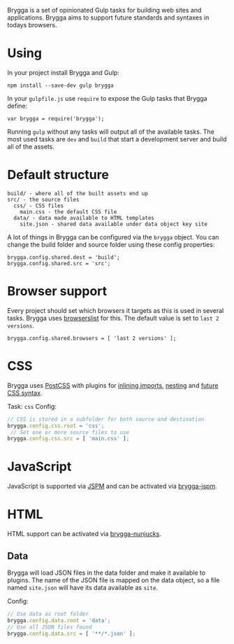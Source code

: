 Brygga is a set of opinionated Gulp tasks for building web sites and applications. Brygga aims to support future standards and syntaxes in todays browsers.

# Using

In your project install Brygga and Gulp:

```
npm install --save-dev gulp brygga
```

In your `gulpfile.js` use `require` to expose the Gulp tasks that Brygga define:

```
var brygga = require('brygga');
```

Running `gulp` without any tasks will output all of the available tasks. The most used tasks are `dev` and `build` that start a development server and build all of the assets.

# Default structure

```
build/ - where all of the built assets end up
src/ - the source files
  css/ - CSS files
    main.css - the default CSS file
  data/ - data made available to HTML templates
    site.json - shared data available under data object key site
```

A lot of things in Brygga can be configured via the `brygga` object. You can change the build folder and source folder using these config properties:

```
brygga.config.shared.dest = 'build';
brygga.config.shared.src = 'src';
```

# Browser support

Every project should set which browsers it targets as this is used in several tasks. Brygga uses [browserslist](https://github.com/ai/browserslist) for this. The default value is set to `last 2 versions`.

```
brygga.config.shared.browsers = [ 'last 2 versions' ];
```

# CSS

Brygga uses [PostCSS](https://github.com/postcss/postcss) with plugins for [inlining imports](https://github.com/postcss/postcss-import), [nesting](https://github.com/postcss/postcss-nested) and [future CSS syntax](https://github.com/cssnext/postcss-cssnext).

Task: `css`
Config:
```js
// CSS is stored in a subfolder for both source and destination
brygga.config.css.root = 'css';
 // Set one or more source files to use
brygga.config.css.src = [ 'main.css' ];
```

# JavaScript

JavaScript is supported via [JSPM](http://jspm.io/) and can be activated via [brygga-jspm](https://github.com/LevelFourAB/brygga-jspm).

# HTML

HTML support can be activated via [brygga-nunjucks](https://github.com/LevelFourAB/brygga-nunjucks).

## Data

Brygga will load JSON files in the data folder and make it available to plugins. The name of the JSON file is mapped on the data object, so a file named `site.json` will have its data available as `site`.

Config:
```js
// Use data as root folder
brygga.config.data.root = 'data';
// Use all JSON files found
brygga.config.data.src = [ '**/*.json' ];
```
